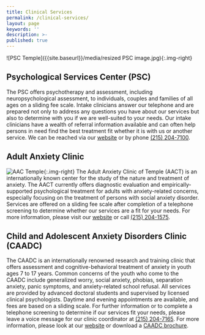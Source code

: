 ```yaml
---
title: Clinical Services
permalink: /clinical-services/
layout: page
keywords: ''
description: >-
published: true
---
```

![PSC Temple]({{site.baseurl}}/media/resized PSC image.jpg){:.img-right}
## Psychological Services Center (PSC)
The PSC offers psychotherapy and assessment, including neuropsychological assessment, to individuals, couples and families of all ages on a sliding fee scale. Intake clinicians answer our telephone and are prepared not only to address any questions you have about our services but also to determine with you if we are well-suited to your needs. Our intake clinicians have a wealth of referral information available and can often help persons in need find the best treatment fit whether it is with us or another service. We can be reached via our [website](http://templepsc.com/) or by phone [(215) 204-7100](tel:2152047100).

## Adult Anxiety Clinic
![AAC Temple]({{site.baseurl}}/media/AACT-logo.jpg){:.img-right}
The Adult Anxiety Clinic of Temple (AACT) is an internationally known center for the study of the nature and treatment of anxiety. The AACT currently offers diagnostic evaluation and empirically-supported psychological treatment for adults with anxiety-related concerns, especially focusing on the treatment of persons with social anxiety disorder. Services are offered on a sliding fee scale after completion of a telephone screening to determine whether our services are a fit for your needs. For more information, please visit our [website](http://sites.temple.edu/anxiety/) or call [(215) 204-1575](tel:2152041575).

## Child and Adolescent Anxiety Disorders Clinic (CAADC)
The CAADC is an internationally renowned research and training clinic that offers assessment and cognitive-behavioral treatment of anxiety in youth ages 7 to 17 years. Common concerns of the youth who come to the CAADC include generalized worry, social anxiety, phobias, separation anxiety, panic symptoms, and anxiety-related school refusal. All services are provided by advanced doctoral students and supervised by licensed clinical psychologists. Daytime and evening appointments are available, and fees are based on a sliding scale. For further information or to complete a telephone screening to determine if our services fit your needs, please leave a voice message for our clinic coordinator at [(215) 204-7165](tel:2152047165). For more information, please look at our [website](http://www.childanxiety.org/) or download a [CAADC brochure](https://liberalarts.temple.edu/sites/liberalarts/files/CAADC_Brochure.pdf).
